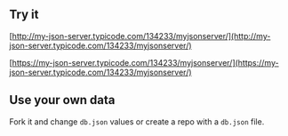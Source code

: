 ## Try it

[http://my-json-server.typicode.com/134233/myjsonserver/](http://my-json-server.typicode.com/134233/myjsonserver/)

[https://my-json-server.typicode.com/134233/myjsonserver/](https://my-json-server.typicode.com/134233/myjsonserver/)

## Use your own data

Fork it and change `db.json` values or create a repo with a `db.json` file.

## 

